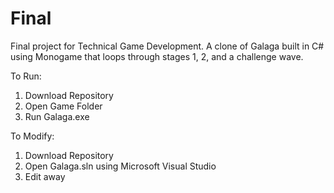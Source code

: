 # Final

Final project for Technical Game Development. A clone of Galaga built in C# using Monogame that loops through stages 1, 2, and a challenge wave.

To Run:

1. Download Repository
2. Open Game Folder
3. Run Galaga.exe

To Modify:

1. Download Repository
2. Open Galaga.sln using Microsoft Visual Studio
3. Edit away
